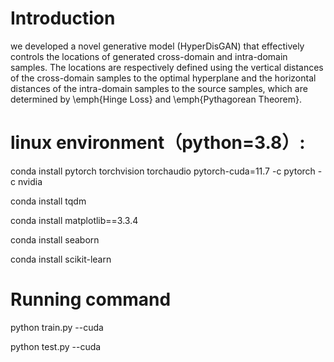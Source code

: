 # Introduction
we developed a novel generative model (HyperDisGAN) that effectively controls the locations of generated cross-domain and intra-domain samples. The locations are respectively defined using the vertical distances of the cross-domain samples to the optimal hyperplane and the horizontal distances of the intra-domain samples to the source samples, which are determined by \emph{Hinge Loss} and \emph{Pythagorean Theorem}.

# linux environment（python=3.8）:
conda install pytorch torchvision torchaudio pytorch-cuda=11.7 -c pytorch -c nvidia  

conda install tqdm  

conda install matplotlib==3.3.4  

conda install seaborn  

conda install scikit-learn  

# Running command
python train.py --cuda  

python test.py --cuda

